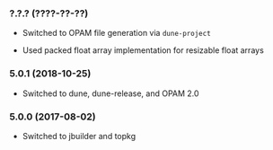 ### ?.?.? (????-??-??)

  * Switched to OPAM file generation via `dune-project`

  * Used packed float array implementation for resizable float arrays


### 5.0.1 (2018-10-25)

  * Switched to dune, dune-release, and OPAM 2.0


### 5.0.0 (2017-08-02)

  * Switched to jbuilder and topkg

